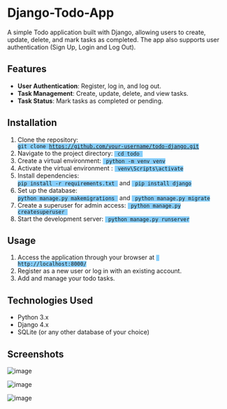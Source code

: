 # Django-Todo-App

A simple Todo application built with Django, allowing users to create, update, delete, and mark tasks as completed. The app also supports user authentication (Sign Up, Login and Log Out).

## Features

- **User Authentication**: Register, log in, and log out.
- **Task Management**: Create, update, delete, and view tasks.
- **Task Status**: Mark tasks as completed or pending.
  
## Installation

1. Clone the repository: <code style="background-color:lightskyblue"> git clone https://github.com/your-username/todo-django.git </code>
2. Navigate to the project directory: <code style="background-color:lightskyblue"> cd todo </code>
3. Create a virtual environment: <code style="background-color:lightskyblue"> python -m venv venv </code>
4. Activate the virtual environment : <code style="background-color:lightskyblue"> venv\Scripts\activate </code>
5. Install dependencies: <code style="background-color:lightskyblue"> pip install -r requirements.txt </code> and <code style="background-color:lightskyblue"> pip install django </code>
6. Set up the database: <code style="background-color:lightskyblue"> python manage.py makemigrations </code> and <code style="background-color:lightskyblue"> python manage.py migrate </code>
7. Create a superuser for admin access: <code style="background-color:lightskyblue"> python manage.py createsuperuser </code>
8. Start the development server: <code style="background-color:lightskyblue"> python manage.py runserver </code>

## Usage

1. Access the application through your browser at <code style="background-color:lightskyblue"> http://localhost:8000/ </code>
2. Register as a new user or log in with an existing account.
3. Add and manage your todo tasks.

## Technologies Used

- Python 3.x
- Django 4.x
- SQLite (or any other database of your choice)

## Screenshots

![image](https://github.com/user-attachments/assets/ffda33c3-e905-422f-9b73-017513b86c3b)

![image](https://github.com/user-attachments/assets/61b99344-4de1-495e-a9c2-d6a65808317c)

![image](https://github.com/user-attachments/assets/8712a597-c093-4624-bc6d-ce9b5a249bbb)








                           
